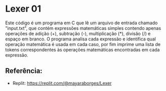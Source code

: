 # Lexer 01

Este código é um programa em C que lê um arquivo de entrada chamado "input.txt", que contém expressões matemáticas simples contendo apenas operações de adição (+), subtração (-), multiplicação (\*), divisão (/) e espaço em branco. O programa analisa cada expressão e identifica qual operação matemática é usada em cada caso, por fim imprime uma lista de tokens correspondentes às operações matemáticas encontradas em cada expressão.

## Referência:

- Replit: https://replit.com/@mayaraborges/Lexer